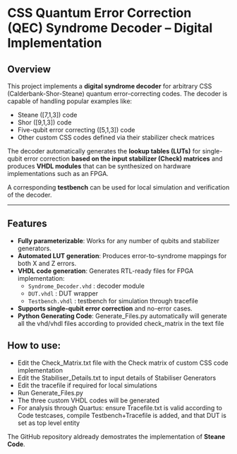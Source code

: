 # CSS Quantum Error Correction (QEC) Syndrome Decoder – Digital Implementation

## Overview

This project implements a **digital syndrome decoder** for arbitrary CSS (Calderbank-Shor-Steane) quantum error-correcting codes. The decoder is capable of handling popular examples like:

- Steane \([7,1,3]\) code  
- Shor \([9,1,3]\) code
- Five-qubit error correcting \([5,1,3]\) code
- Other custom CSS codes defined via their stabilizer check matrices  

The decoder automatically generates the **lookup tables (LUTs)** for single-qubit error correction **based on the input stabilizer (Check) matrices** and produces **VHDL modules** that can be synthesized on hardware implementations such as an FPGA. 

A corresponding **testbench** can be used for local simulation and verification of the decoder.

---

## Features

- **Fully parameterizable**: Works for any number of qubits and stabilizer generators.  
- **Automated LUT generation**: Produces error-to-syndrome mappings for both X and Z errors.  
- **VHDL code generation**: Generates RTL-ready files for FPGA implementation:  
  - `Syndrome_Decoder.vhd` : decoder module  
  - `DUT.vhdl` : DUT wrapper  
  - `Testbench.vhdl` : testbench for simulation through tracefile  
- **Supports single-qubit error correction** and no-error cases.  
- **Python Generating Code**: Generate_Files.py automatically will generate all the vhd/vhdl files according to provided check_matrix in the text file

## How to use:

- Edit the Check_Matrix.txt file with the Check matrix of custom CSS code implementation
- Edit the Stabiliser_Details.txt to input details of Stabiliser Generators
- Edit the tracefile if required for local simulations
- Run Generate_Files.py
- The three custom VHDL codes will be generated
- For analysis through Quartus: ensure Tracefile.txt is valid according to Code testcases, compile Testbench+Tracefile is added, and that DUT is set as top level entity

The GitHub repository aldready demostrates the implementation of **Steane Code**. 
